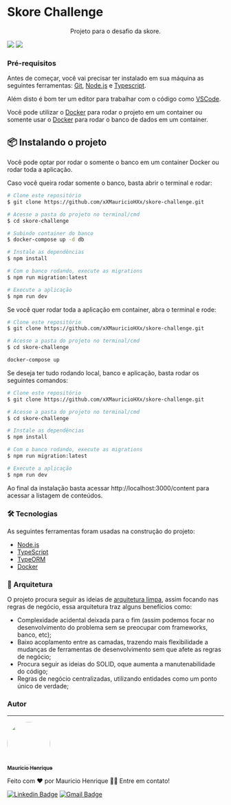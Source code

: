 # Skore Challenge

<p align="center">Projeto para o desafio da skore.</p>

<img src="https://img.shields.io/static/v1?label=license&message=MIT&color=#919191&style=for-the-ba dge"/> <img src="https://img.shields.io/static/v1?label=npm&message=v16.13.0&color=#919191&style=for-the-badge"/>

### Pré-requisitos

Antes de começar, você vai precisar ter instalado em sua máquina as seguintes ferramentas:
[Git](https://git-scm.com), [Node.js](https://nodejs.org/en/) e [Typescript](https://www.typescriptlang.org/).

Além disto é bom ter um editor para trabalhar com o código como [VSCode](https://code.visualstudio.com/).

Você pode utilizar o [Docker](https://www.docker.com/) para rodar o projeto em um container ou somente usar o [Docker](https://www.docker.com/) para rodar o banco de dados em um container.

## 📦 Instalando o projeto

Você pode optar por rodar o somente o banco em um container Docker ou rodar toda a aplicação.

Caso você queira rodar somente o banco, basta abrir o terminal e rodar:

```bash
# Clone este repositório
$ git clone https://github.com/xXMauricioHXx/skore-challenge.git

# Acesse a pasta do projeto no terminal/cmd
$ cd skore-challenge

# Subindo container do banco
$ docker-compose up -d db

# Instale as dependências
$ npm install

# Com o banco rodando, execute as migrations
$ npm run migration:latest

# Execute a aplicação
$ npm run dev

```

Se você quer rodar toda a aplicação em container, abra o terminal e rode:

```bash
# Clone este repositório
$ git clone https://github.com/xXMauricioHXx/skore-challenge.git

# Acesse a pasta do projeto no terminal/cmd
$ cd skore-challenge

docker-compose up
```

Se deseja ter tudo rodando local, banco e aplicação, basta rodar os seguintes comandos:

```bash
# Clone este repositório
$ git clone https://github.com/xXMauricioHXx/skore-challenge.git

# Acesse a pasta do projeto no terminal/cmd
$ cd skore-challenge

# Instale as dependências
$ npm install

# Com o banco rodando, execute as migrations
$ npm run migration:latest

# Execute a aplicação
$ npm run dev
```

Ao final da instalação basta acessar http://localhost:3000/content para acessar a listagem de conteúdos.

### 🛠 Tecnologias

As seguintes ferramentas foram usadas na construção do projeto:

- [Node.js](https://nodejs.org/en/)
- [TypeScript](https://www.typescriptlang.org/)
- [TypeORM](https://typeorm.io/)
- [Docker](https://www.docker.com/)

### 🎲 Arquitetura

O projeto procura seguir as ideias de [arquitetura limpa](https://blog.cleancoder.com/uncle-bob/2012/08/13/the-clean-architecture.html), assim focando nas regras de negócio, essa arquitetura traz alguns benefícios como:

- Complexidade acidental deixada para o fim (assim podemos focar no desenvolvimento do problema sem se preocupar com frameworks, banco, etc);
- Baixo acoplamento entre as camadas, trazendo mais flexibilidade a mudanças de ferramentas de desenvolvimento sem que afete as regras de negócio;
- Procura seguir as ideias do SOLID, oque aumenta a manutenabilidade do código;
- Regras de negócio centralizadas, utilizando entidades como um ponto único de verdade;

### Autor

---

<a href="https://github.com/xXMauricioHXx">
 
 <img style="border-radius: 50%;" src="https://media-exp1.licdn.com/dms/image/C4D03AQHcYztxG6lv5w/profile-displayphoto-shrink_200_200/0/1612968776138?e=1647475200&v=beta&t=oSk0aobtYw-4uNSvhVoRQZ-I40Lt8hivBEx7IJ-YgmM" width="100px;" alt=""/>
 <br />
 <sub><b>Mauricio Henrique</b></sub></a>

Feito com ❤️ por Mauricio Henrique 👋🏽 Entre em contato!

[![Linkedin Badge](https://img.shields.io/badge/-Mauricio-blue?style=flat-square&logo=Linkedin&logoColor=white&link=https://www.linkedin.com/in/mauricio-henrique-1249b5154/)](https://www.linkedin.com/in/mauricio-henrique-1249b5154/)
[![Gmail Badge](https://img.shields.io/badge/-mauriciosh558@gmail.com-c14438?style=flat-square&logo=Gmail&logoColor=white&link=mailto:mauriciosh558@gmail.com)](mailto:mauriciosh558@gmail.com)
